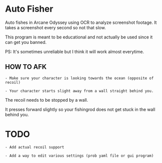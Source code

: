 # Auto Fisher

Auto fishes in Arcane Odyssey using OCR to analyze screenshot footage.
It takes a screenshot every second so not that slow.

This program is meant to be educational and not actually be used since it can get you banned.

PS: It's sometimes unreliable but I think it will work almost everytime.

## HOW TO AFK

    - Make sure your character is looking towards the ocean (opposite of recoil)

    - Your character starts slight away from a wall straight behind you.

The recoil needs to be stopped by a wall.

It presses forward slightly so your fishingrod does not get stuck in the wall behind you.

# TODO

    - Add actual recoil support
    
    - Add a way to edit various settings (prob yaml file or gui program)
